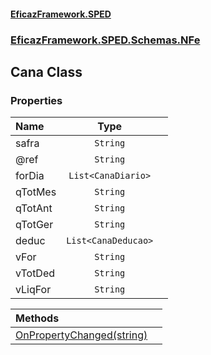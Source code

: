 #### [EficazFramework.SPED](EficazFrameworkSPED.md 'EficazFramework SPED')
### [EficazFramework.SPED.Schemas.NFe](EficazFramework.SPED.Schemas.NFe.md 'EficazFramework.SPED.Schemas.NFe')

## Cana Class
### Properties

| Name | Type | |
| :--- | :---: | :--- |
| safra | `String` |  |
| @ref | `String` |  |
| forDia | `List<CanaDiario>` |  |
| qTotMes | `String` |  |
| qTotAnt | `String` |  |
| qTotGer | `String` |  |
| deduc | `List<CanaDeducao>` |  |
| vFor | `String` |  |
| vTotDed | `String` |  |
| vLiqFor | `String` |  |

| Methods | |
| :--- | :--- |
| [OnPropertyChanged(string)](EficazFramework.SPED.Schemas.NFe/Cana/OnPropertyChanged(string).md 'EficazFramework.SPED.Schemas.NFe.Cana.OnPropertyChanged(string)') | |
